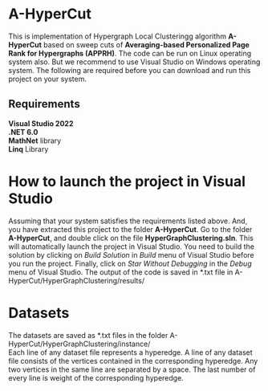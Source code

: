 # A-HyperCut
This is implementation of Hypergraph Local Clusteringg algorithm **A-HyperCut** based on sweep cuts of **Averaging-based Personalized Page Rank for Hypergraphs (APPRH)**. The code can be run on Linux operating system also. But we recommend to use Visual Studio on Windows operating system. The following are required before you can download and run this project on your system.
## Requirements
**Visual Studio 2022**  
**.NET 6.0**  
**MathNet** library  
**Linq** Library  
# How to launch the project in Visual Studio
Assuming that your system satisfies the requirements listed above. And, you have extracted this project to the folder **A-HyperCut**. Go to the folder **A-HyperCut**, and double click on the file **HyperGraphClustering.sln**. This will automatically launch the project in Visual Studio. You need to build the solution by clicking on *Build Solution* in *Build* menu of Visual Studio before you run the project. Finally, click on *Star Without Debugging* in the *Debug* menu of Visual Studio. The output of the code is saved in *.txt file in A-HyperCut/HyperGraphClustering/results/
# Datasets
The datasets are saved as *.txt files in the folder A-HyperCut/HyperGraphClustering/instance/  
Each line of any dataset file represents a hyperedge. A line of any dataset file consists of the vertices contained in the corresponding hyperedge. Any two vertices in the same line are separated by a space. The last number of every line is weight of the corresponding hyperedge.
